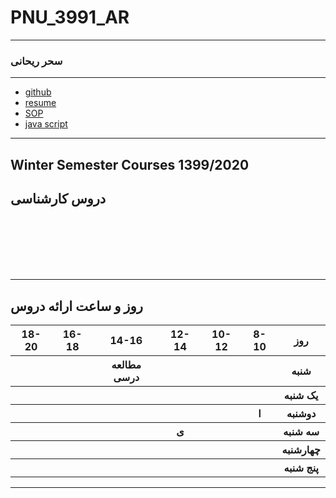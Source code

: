 # PNU_3991_AR
---------
### سحر ریحانی
 
---
- [github](https://github.com/saharreyhani)
- [resume](https://saharreyhani.github.io/sahar-reyhani.github.io/)
- [SOP](https://saharreyhani.github.io/SOP/)
- [java script](js.pdf)

------------------
## Winter Semester Courses 1399/2020

## دروس کارشناسی


<br>

<br>

<br>

<br>

<br>


--------------

## روز و ساعت ارائه دروس

<table style="width:100%">
  <tr>
    <th>18-20</th>
    <th>16-18</th>
    <th>14-16</th>
    <th>12-14</th>
    <th>10-12</th>
    <th>8-10</th>
    <th>روز</th>
  </tr>
  <tr>
    <th></th>
    <th></th>
    <th>مطالعه درسی</th>
    <th></th>
    <th></th>
    <th></th>
    <th>شنبه</th>
  </tr>
   <tr>
    <th></th>
    <th></th>
    <th></th>
    <th></th>
    <th></th>
    <th></th>
    <th>یک شنبه</th>
  </tr>
   <tr>
     <th></th>
     <th></th>
     <th></th>
     <th></th>
     <th></th>
     <th>ا</th>   
    <th>دوشنبه</th>
  </tr>
   <tr>
    <th></th>
    <th></th>
    <th></th>
    <th>ی</th>
    <th></th>
    <th></th>
    <th>سه شنبه</th>
  </tr>
   <tr>
    <th></th>
    <th></th>
    <th></th>
    <th></th>
    <th></th>
    <th></th>
    <th>چهارشنبه</th>
  </tr>
   <tr>
    <th></th>
    <th></th>
    <th></th>
    <th></th>
    <th></th>
    <th></th>
    <th>پنج شنبه</th>
  </tr>
</table>

--------------

